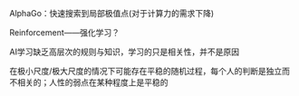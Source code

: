 AlphaGo：快速搜索到局部极值点(对于计算力的需求下降)

Reinforcement——强化学习？

AI学习缺乏高层次的规则与知识，学习的只是相关性，并不是原因

在极小尺度/极大尺度的情况下可能存在平稳的随机过程，每个人的判断是独立而不相关的；人性的弱点在某种程度上是平稳的
